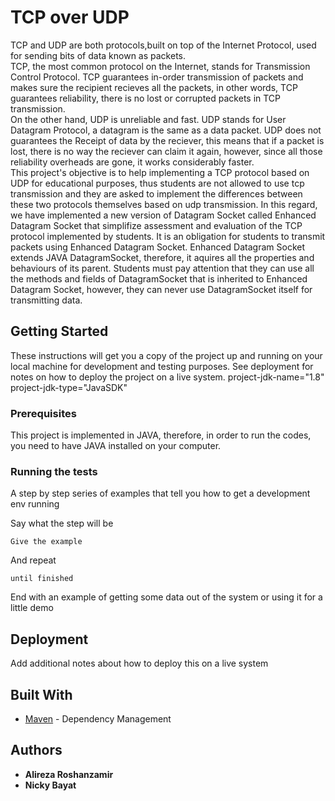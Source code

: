 # TCP over UDP

TCP and UDP are both protocols,built on top of the Internet Protocol, used for sending bits of data known as packets.<br />
TCP, the most common protocol on the Internet, stands for Transmission Control Protocol. TCP guarantees in-order transmission of packets and makes sure the recipient recieves all the packets, in other words, TCP guarantees reliability, there is no lost or corrupted packets in TCP transmission.<br />
On the other hand, UDP is unreliable and fast. UDP stands for User Datagram Protocol, a datagram is the same as a data packet. UDP does not guarantees the Receipt of data by the reciever, this means that if a packet is lost, there is no way the reciever can claim it again, however, since all those reliability overheads are gone, it works considerably faster.<br />
This project's objective is to help implementing a TCP protocol based on UDP for educational purposes, thus students are not allowed to use tcp transmission and they are asked to implement the differences between these two protocols themselves based on udp transmission. In this regard, we have implemented a new version of Datagram Socket called Enhanced Datagram Socket that simplifize assessment and evaluation of the TCP protocol implemented by students. It is an obligation for students to transmit packets using Enhanced Datagram Socket.
Enhanced Datagram Socket extends JAVA DatagramSocket, therefore, it aquires all the properties and behaviours of its parent. Students must pay attention that they can use all the methods and fields of DatagramSocket that is inherited to Enhanced Datagram Socket, however, they can never use DatagramSocket itself for transmitting data.

## Getting Started

These instructions will get you a copy of the project up and running on your local machine for development and testing purposes. See deployment for notes on how to deploy the project on a live system.
project-jdk-name="1.8"
project-jdk-type="JavaSDK"

### Prerequisites

This project is implemented in JAVA, therefore, in order to run the codes, you need to have JAVA installed on your computer.

### Running the tests

A step by step series of examples that tell you how to get a development env running

Say what the step will be

```
Give the example
```

And repeat

```
until finished
```

End with an example of getting some data out of the system or using it for a little demo


## Deployment

Add additional notes about how to deploy this on a live system

## Built With

* [Maven](https://maven.apache.org/) - Dependency Management


## Authors

* **Alireza  Roshanzamir**
* **Nicky Bayat**

